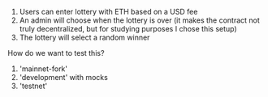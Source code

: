 1. Users can enter lottery with ETH based on a USD fee
2. An admin will choose when the lottery is over (it makes the contract not truly decentralized, but for studying purposes I chose this setup)
3. The lottery will select a random winner

How do we want to test this?

1. 'mainnet-fork'
2. 'development' with mocks
3. 'testnet'
